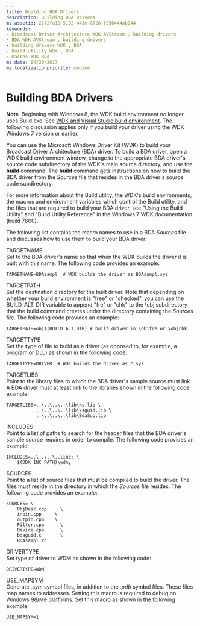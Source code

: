 ```yaml
---
title: Building BDA Drivers
description: Building BDA Drivers
ms.assetid: 2272fa18-5102-443e-8728-f256444ab044
keywords:
- Broadcast Driver Architecture WDK AVStream , building drivers
- BDA WDK AVStream , building drivers
- building drivers WDK , BDA
- Build utility WDK , BDA
- macros WDK BDA
ms.date: 04/20/2017
ms.localizationpriority: medium
---
```


# Building BDA Drivers





**Note**  Beginning with Windows 8, the WDK build environment no longer uses Build.exe. See [WDK and Visual Studio build environment](https://docs.microsoft.com/windows-hardware/drivers/devtest/wdk-and-visual-studio-build-environment). The following discussion applies only if you build your driver using the WDK Windows 7 version or earlier.

 

You can use the Microsoft Windows Driver Kit (WDK) to build your Broadcast Driver Architecture (BDA) driver. To build a BDA driver, open a WDK build environment window, change to the appropriate BDA driver's source code subdirectory of the WDK's main source directory, and use the **build** command. The **build** command gets instructions on how to build the BDA driver from the *Sources* file that resides in the BDA driver's source code subdirectory.

For more information about the Build utility, the WDK's build environments, the macros and environment variables which control the Build utility, and the files that are required to build your BDA driver, see "Using the Build Utility" and "Build Utility Reference" in the Windows 7 WDK documentation (build 7600).

The following list contains the macro names to use in a BDA *Sources* file and discusses how to use them to build your BDA driver:

<a href="" id="--------targetname-------"></a> TARGETNAME   
Set to the BDA driver's name so that when the WDK builds the driver it is built with this name. The following code provides an example:

```make
TARGETNAME=BDAsampl  # WDK builds the driver as BDAsampl.sys
```

<a href="" id="--------targetpath-------"></a> TARGETPATH   
Set the destination directory for the built driver. Note that depending on whether your build environment is "free" or "checked", you can use the BUILD\_ALT\_DIR variable to append "fre" or "chk" to the \\obj subdirectory that the build command creates under the directory containing the *Sources* file. The following code provides an example:

```make
TARGETPATH=obj$(BUILD_ALT_DIR) # built driver in \objfre or \objchk
```

<a href="" id="--------targettype-------"></a> TARGETTYPE   
Set the type of file to build as a driver (as opposed to, for example, a program or DLL) as shown in the following code:

```make
TARGETTYPE=DRIVER  # WDK builds the driver as *.sys
```

<a href="" id="--------targetlibs-------"></a> TARGETLIBS   
Point to the library files to which the BDA driver's sample source must link. A BDA driver must at least link to the libraries shown in the following code example:

```make
TARGETLIBS=..\..\..\..\lib\ks.lib \
           ..\..\..\..\lib\ksguid.lib \
           ..\..\..\..\lib\BdaSup.lib
```

<a href="" id="--------includes---"></a> INCLUDES   
Point to a list of paths to search for the header files that the BDA driver's sample source requires in order to compile. The following code provides an example:

```make
INCLUDES=..\..\..\..\inc; \
    $(DDK_INC_PATH)\wdm; 
```

<a href="" id="--------sources-------"></a> SOURCES   
Point to a list of source files that must be compiled to build the driver. The files must reside in the directory in which the *Sources* file resides. The following code provides an example:

```make
SOURCES= \
    ObjDesc.cpp     \
    inpin.cpp     \
    outpin.cpp    \
    Filter.cpp      \
    Device.cpp      \
    bdaguid.c       \
    BDAsampl.rc
```

<a href="" id="--------drivertype-------"></a> DRIVERTYPE   
Set type of driver to WDM as shown in the following code:

```make
DRIVERTYPE=WDM
```

<a href="" id="--------use-mapsym-------"></a> USE\_MAPSYM   
Generate *.sym* symbol files, in addition to the *.pdb* symbol files. These files map names to addresses. Setting this macro is required to debug on Windows 98/Me platforms. Set this macro as shown in the following example:

```make
USE_MAPSYM=1
```
